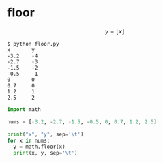 # floor
$$\tag{1}
y = \lfloor x \rfloor 
$$


```shell
$ python floor.py
x       y
-3.2    -4
-2.7    -3
-1.5    -2
-0.5    -1
0       0
0.7     0
1.2     1
2.5     2
```


```python
import math

nums = [-3.2, -2.7, -1.5, -0.5, 0, 0.7, 1.2, 2.5]

print("x", "y", sep='\t')
for x in nums:
  y = math.floor(x)
  print(x, y, sep='\t')
```
